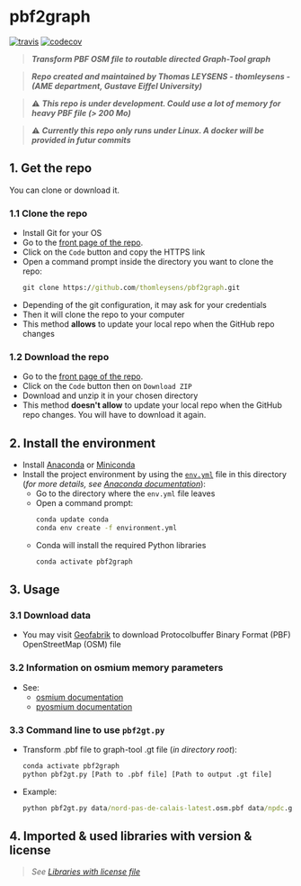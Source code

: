 # pbf2graph

[![travis](https://img.shields.io/travis/thomleysens/pbf2graph.svg)](https://travis-ci.org/thomleysens/pbf2graph)
[![codecov](https://codecov.io/gh/thomleysens/pbf2graph/branch/master/graph/badge.svg)](https://codecov.io/gh/thomleysens/pbf2graph)


> ***Transform PBF OSM file to routable directed Graph-Tool graph***

> ***Repo created and maintained by Thomas LEYSENS - thomleysens - (AME department, Gustave Eiffel University)***

> :warning: ***This repo is under development. Could use a lot of memory for heavy PBF file (> 200 Mo)***

> :warning: ***Currently this repo only runs under Linux. A docker will be provided in futur commits***

## 1. Get the repo
You can clone or download it.

### 1.1 Clone the repo
* Install Git for your OS
* Go to the [front page of the repo](https://github.com/thomleysens/pbf2graph).
* Click on the ```Code``` button and copy the HTTPS link
* Open a command prompt inside the directory you want to clone the repo:
  ```cmd
  git clone https://github.com/thomleysens/pbf2graph.git
  ```
* Depending of the git configuration, it may ask for your credentials
* Then it will clone the repo to your computer
* This method **allows** to update your local repo when the GitHub repo changes

### 1.2 Download the repo
* Go to the [front page of the repo](https://github.com/thomleysens/pbf2graph).
* Click on the ```Code``` button then on ```Download ZIP```
* Download and unzip it in your chosen directory
* This method **doesn't allow** to update your local repo when the GitHub repo changes. You will have to download it again.

## 2. Install the environment
* Install [Anaconda](https://docs.anaconda.com/anaconda/install/) or [Miniconda](https://docs.conda.io/en/latest/miniconda.html)
* Install the project environment by using the [```env.yml```](env.yml) file in this directory (*for more details, see [Anaconda documentation](https://docs.conda.io/projects/conda/en/latest/user-guide/tasks/manage-environments.html#creating-an-environment-from-an-environment-yml-file)*):
  * Go to the directory where the ```env.yml``` file leaves
  * Open a command prompt:
    ```cmd
    conda update conda
    conda env create -f environment.yml
    ```
  * Conda will install the required Python libraries
	```cmd
	conda activate pbf2graph
	```

## 3. Usage

### 3.1 Download data

* You may visit [Geofabrik](https://download.geofabrik.de/) to download Protocolbuffer Binary Format (PBF) OpenStreetMap (OSM) file

### 3.2 Information on osmium memory parameters

* See:
	- [osmium documentation](https://osmcode.org/osmium-concepts/#indexes)
	- [pyosmium documentation](https://docs.osmcode.org/pyosmium/latest/intro.html#handling-geometries)

### 3.3 Command line to use ```pbf2gt.py```

* Transform .pbf file to graph-tool .gt file (*in directory root*):
	```cmd
	conda activate pbf2graph
	python pbf2gt.py [Path to .pbf file] [Path to output .gt file]
	```
* Example:
	```cmd
	python pbf2gt.py data/nord-pas-de-calais-latest.osm.pbf data/npdc.gt
	```
	
## 4. Imported & used libraries with version & license

> *See [Libraries with license file](libraries_with_license.md)*